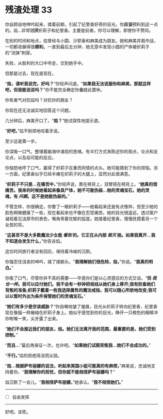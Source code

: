 # 残渣处理 33

你自顾自地呻吟起来，揉着前额，引起了纪里香好奇的目光。你**应该**预料到这一点的。焰...非常**讨厌**织莉子和纪里香。主要是前者。你可以理解，即使你不赞同。

在别的时间和地点，焰曾经与小圆、沙耶香和麻美成为朋友。她和麻美并肩作战，一切都进展得很**顺利**。一直到最后五分钟，她无意中发现小圆的尸体被织莉子的“流弹”刺穿。

失败，从胜利的大口中夺走，交到她手中。

但那是过去，现在是现在。

“**焰，请听我说完，好吗？**”你轻声问道。“**如果我无法说服你和麻美，那就这样吧，但我能说说吗？**”你不能完全确定你**会**就此罢休。

你有勇气对抗焰吗？对抗你的朋友？

你现在还无法诚实地回答这个问题。

几分钟后，麻美开口了。“**焰？**”她试探性地提示道。

“**好吧，**”焰不耐烦地咬着牙说。

至少这是第一步。

你深吸一口气，整理着脑海中涌现的思绪。有半打方式来陈述你的观点，论点和反论点，以及焰可能的反应。

你恼怒地呼了口气，赢得了织莉子庄重而同情的点头。她可能猜到了你的烦恼。另一方面，纪里香似乎已经半瘫在织莉子的大腿上，显然对此很满意。

“**织莉子不只是...在痛苦中，**”你轻声说，靠在椅背上，双臂搭在椅背上。“**她真的很痛苦。我来的时候她看起来像具尸体，她不可能伪装...她的灵魂宝石，她的灵魂，有 _问题_。这不是她能伪装的。**”

不管怎样，你很确定。你瞥了一眼织莉子——她看起来还是有点憔悴，但至少她的脸色稍微健康了一些，现在看起来也不像在忍受痛苦。她的目光很遥远，透过窗户凝视着见泷原市的景色，嘴角带着忧郁的弧度。她搂着纪里香，慢慢抚摸着另一个女孩的背。

“**这甚至不是大多数魔法少女能 _看到_ 的。它正在从内部 _毁灭_ 她。如果我离开...我不知道会发生什么，**”你告诉焰。

这位时间旅行者没有回应，保持着冷峻的沉默。

你强忍住沮丧的呻吟，揉了揉额头。“**我理解她们很危险，焰，**”你说。“**我真的明白。**”

你吸了口气，尽管你并不真的需要——毕竟你们是以心灵感应的方式交谈。“**但 _我也一样_。我可以应付她们。我不会有一秒钟把视线从她们身上移开;我有防备她们背叛的准备;织莉子戴着一枚我选择属性的魔法戒指，我可以随心所欲地改变;我可以以暂时外出为条件保管她们的灵魂宝石。**”

“**她们有多少是空谈威胁？**”你自嘲地皱了皱眉，目光从织莉子转向纪里香，纪里香现在像猫一样蜷缩在织莉子身上。她似乎感觉到你的目光，睁开一只橙色的眼睛冲你咧嘴一笑，尖牙露了出来。

“**她们不会接近我们的朋友，焰。她们无法离开我的范围，最重要的是，她们受到控制。**”

“**而且...**”最后再保证一次，也许吧。“**如果她们试图背叛我...她们不会成功的。**”

“**不行。**”焰的拒绝简洁而尖锐。

“**焰...根据萨布丽娜的说法，听起来美国小姐可能真的有麻烦，**”麻美说，忠诚地支持着你。“**我理解你的担忧，但你就不能相信萨布丽娜吗？**”

焰沉默了一会儿。“**我相信萨布丽娜，**”她承认。“**我不相信她们。**”

---

- [ ] 自由发挥

---

好吧。该死。
